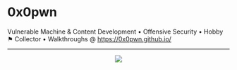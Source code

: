 # 0x0pwn

Vulnerable Machine & Content Development • Offensive Security • Hobby ⚑ Collector • Walkthroughs @ https://0x0pwn.github.io/

---

<p align="center">

<a href="https://github.com/0x0pwn/0x0pwn">
  <img align="center" src="https://github-readme-stats.vercel.app/api?username=0x0pwn&show_icons=true&theme=transparent" />
</a>

